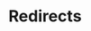 <!-- markdownlint-disable MD013 --><!-- Let's break the 80 characters per line -->
<!-- markdownlint-disable MD009 --><!-- Let's stop checking for trailing spaces -->
# Redirects 

